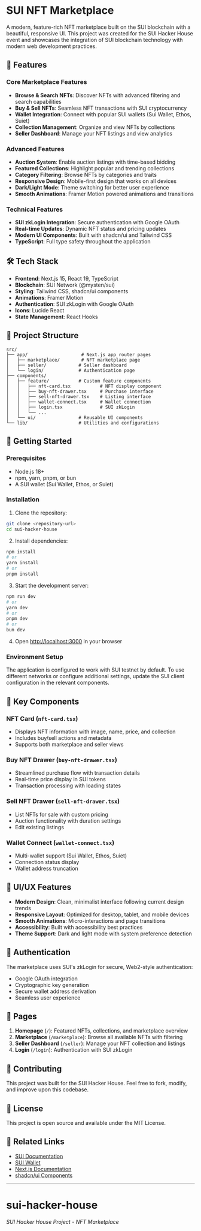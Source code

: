 # SUI NFT Marketplace

A modern, feature-rich NFT marketplace built on the SUI blockchain with a beautiful, responsive UI. This project was created for the SUI Hacker House event and showcases the integration of SUI blockchain technology with modern web development practices.

## 🚀 Features

### Core Marketplace Features

- **Browse & Search NFTs**: Discover NFTs with advanced filtering and search capabilities
- **Buy & Sell NFTs**: Seamless NFT transactions with SUI cryptocurrency
- **Wallet Integration**: Connect with popular SUI wallets (Sui Wallet, Ethos, Suiet)
- **Collection Management**: Organize and view NFTs by collections
- **Seller Dashboard**: Manage your NFT listings and view analytics

### Advanced Features

- **Auction System**: Enable auction listings with time-based bidding
- **Featured Collections**: Highlight popular and trending collections
- **Category Filtering**: Browse NFTs by categories and traits
- **Responsive Design**: Mobile-first design that works on all devices
- **Dark/Light Mode**: Theme switching for better user experience
- **Smooth Animations**: Framer Motion powered animations and transitions

### Technical Features

- **SUI zkLogin Integration**: Secure authentication with Google OAuth
- **Real-time Updates**: Dynamic NFT status and pricing updates
- **Modern UI Components**: Built with shadcn/ui and Tailwind CSS
- **TypeScript**: Full type safety throughout the application

## 🛠 Tech Stack

- **Frontend**: Next.js 15, React 19, TypeScript
- **Blockchain**: SUI Network (@mysten/sui)
- **Styling**: Tailwind CSS, shadcn/ui components
- **Animations**: Framer Motion
- **Authentication**: SUI zkLogin with Google OAuth
- **Icons**: Lucide React
- **State Management**: React Hooks

## 📁 Project Structure

```
src/
├── app/                    # Next.js app router pages
│   ├── marketplace/        # NFT marketplace page
│   ├── seller/            # Seller dashboard
│   └── login/             # Authentication page
├── components/
│   ├── feature/           # Custom feature components
│   │   ├── nft-card.tsx           # NFT display component
│   │   ├── buy-nft-drawer.tsx     # Purchase interface
│   │   ├── sell-nft-drawer.tsx    # Listing interface
│   │   ├── wallet-connect.tsx     # Wallet connection
│   │   ├── login.tsx              # SUI zkLogin
│   │   └── ...
│   └── ui/                # Reusable UI components
└── lib/                   # Utilities and configurations
```

## 🚀 Getting Started

### Prerequisites

- Node.js 18+
- npm, yarn, pnpm, or bun
- A SUI wallet (Sui Wallet, Ethos, or Suiet)

### Installation

1. Clone the repository:

```bash
git clone <repository-url>
cd sui-hacker-house
```

2. Install dependencies:

```bash
npm install
# or
yarn install
# or
pnpm install
```

3. Start the development server:

```bash
npm run dev
# or
yarn dev
# or
pnpm dev
# or
bun dev
```

4. Open [http://localhost:3000](http://localhost:3000) in your browser

### Environment Setup

The application is configured to work with SUI testnet by default. To use different networks or configure additional settings, update the SUI client configuration in the relevant components.

## 🔧 Key Components

### NFT Card (`nft-card.tsx`)

- Displays NFT information with image, name, price, and collection
- Includes buy/sell actions and metadata
- Supports both marketplace and seller views

### Buy NFT Drawer (`buy-nft-drawer.tsx`)

- Streamlined purchase flow with transaction details
- Real-time price display in SUI tokens
- Transaction processing with loading states

### Sell NFT Drawer (`sell-nft-drawer.tsx`)

- List NFTs for sale with custom pricing
- Auction functionality with duration settings
- Edit existing listings

### Wallet Connect (`wallet-connect.tsx`)

- Multi-wallet support (Sui Wallet, Ethos, Suiet)
- Connection status display
- Wallet address truncation

## 🎨 UI/UX Features

- **Modern Design**: Clean, minimalist interface following current design trends
- **Responsive Layout**: Optimized for desktop, tablet, and mobile devices
- **Smooth Animations**: Micro-interactions and page transitions
- **Accessibility**: Built with accessibility best practices
- **Theme Support**: Dark and light mode with system preference detection

## 🔐 Authentication

The marketplace uses SUI's zkLogin for secure, Web2-style authentication:

- Google OAuth integration
- Cryptographic key generation
- Secure wallet address derivation
- Seamless user experience

## 📱 Pages

1. **Homepage** (`/`): Featured NFTs, collections, and marketplace overview
2. **Marketplace** (`/marketplace`): Browse all available NFTs with filtering
3. **Seller Dashboard** (`/seller`): Manage your NFT collection and listings
4. **Login** (`/login`): Authentication with SUI zkLogin

## 🤝 Contributing

This project was built for the SUI Hacker House. Feel free to fork, modify, and improve upon this codebase.

## 📄 License

This project is open source and available under the MIT License.

## 🔗 Related Links

- [SUI Documentation](https://docs.sui.io/)
- [SUI Wallet](https://sui.io/wallet)
- [Next.js Documentation](https://nextjs.org/docs)
- [shadcn/ui Components](https://ui.shadcn.com/)

---

# sui-hacker-house

_SUI Hacker House Project - NFT Marketplace_
